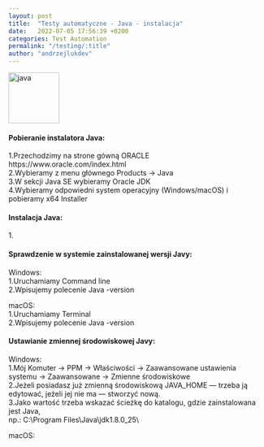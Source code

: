 ```yaml
---
layout: post
title:  "Testy automatyczne - Java - instalacja"
date:   2022-07-05 17:56:39 +0200
categories: Test Automation
permalink: "/testing/:title"
author: "andrzejlukdev"
---
```

<img src="https://andrzejlukdev.github.io/_postimages/img_setup_java.png" width="100" height="100" alt="java">

<h4>Pobieranie instalatora Java:</h4>
1.Przechodzimy na strone gówną ORACLE https://www.oracle.com/index.html<br>
2.Wybieramy z menu głównego Products -> Java<br>
3.W sekcji Java SE wybieramy Oracle JDK<br>
4.Wybieramy odpowiedni system operacyjny (Windows/macOS) i pobieramy x64 Installer<br>

<h4>Instalacja Java:</h4>
1.<br>

<h4>Sprawdzenie w systemie zainstalowanej wersji Javy:</h4>
Windows:<br>
1.Uruchamiamy Command line<br>
2.Wpisujemy polecenie Java -version<br>

macOS:<br>
1.Uruchamiamy Terminal<br>
2.Wpisujemy polecenie Java -version<br>

<h4>Ustawianie zmiennej środowiskowej Javy:</h4>
Windows:<br>
1.Mój Komuter -> PPM -> Właściwości -> Zaawansowane ustawienia systemu -> Zaawansowane -> Zmienne środowiskowe<br>
2.Jeżeli posiadasz już zmienną środowiskową JAVA_HOME — trzeba ją edytować, jeżeli jej nie ma — stworzyć nową.<br>
3.Jako wartość trzeba wskazać ścieżkę do katalogu, gdzie zainstalowana jest Java, <br>
np.: C:\Program Files\Java\jdk1.8.0_25\<br>

macOS:<br>
